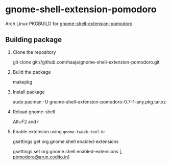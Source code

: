 gnome-shell-extension-pomodoro
==============================

Arch Linux PKGBUILD for
[gnome-shell-extension-pomodoro](https://github.com/codito/gnome-shell-pomodoro).

Building package
----------------

1. Clone the repository

    git clone git://github.com/haaja/gnome-shell-extension-pomodoro.git

2. Build the package

    makepkg

3. Install package

    sudo pacman -U gnome-shell-extension-pomodoro-0.7-1-any.pkg.tar.xz

4. Reload gnome-shell

    Alt+F2 and r

5. Enable extension using `gnome-tweak-tool` or

    gsettings get org.gnome.shell enabled-extensions

    gsettings set org.gnome.shell enabled-extensions [<values from get above>, pomodoro@arun.codito.in]
